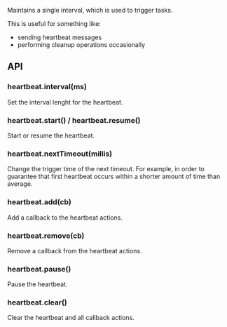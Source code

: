 
Maintains a single interval, which is used to trigger tasks.

This is useful for something like:

- sending heartbeat messages
- performing cleanup operations occasionally

## API

### heartbeat.interval(ms)

Set the interval lenght for the heartbeat.

### heartbeat.start() / heartbeat.resume()

Start or resume the heartbeat.

### heartbeat.nextTimeout(millis)

Change the trigger time of the next timeout. For example, in order to guarantee that first heartbeat occurs within a shorter amount of time than average.

### heartbeat.add(cb)

Add a callback to the heartbeat actions.

### heartbeat.remove(cb)

Remove a callback from the heartbeat actions.

### heartbeat.pause()

Pause the heartbeat.

### heartbeat.clear()

Clear the heartbeat and all callback actions.

